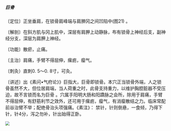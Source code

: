 ##### 巨骨

〔定位〕正坐垂肩，在锁骨肩峰端与肩胂冈之间凹陷中(图21) 。

〔解剖〕在斜方肌与冈上肌中，深层有肩胛上动静脉，布有锁骨上神经后支，副神经分支，深层为肩胛上神经。

〔功能〕散瘀，止痛。

〔主治〕肩痛，手臂不得屈伸，瘰疬，瘿气。

〔刺灸）直刺0. 5〜0. 8寸，可灸。

〔讲述〕出《素问•气府论》》巨指大，巨骨即锁骨。本穴正当锁骨外端，人之锁骨虽然不大，但位居肩端，当人荷重之时，此骨支持重力，以维护胸腔脏器不受压迫，故不言锁而名为巨骨 。穴属手阳明大肠和阳蹻脉之会所，除用于肩痛，手臂不得屈伸，有舒筋利节之效外，还可用于瘰疬，瘿气，有消瘿散结之力。临床常配前谷治臂不举；配绝骨治头项强痛。《素注》： 禁针，针则倒悬，一食倾，乃得下针，针4分，泻之勿补，针出始得正卧。

<img src="./img/图21、22.jpg" style="zoom:80%;" />
